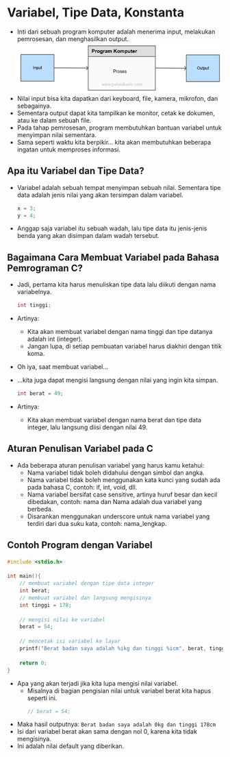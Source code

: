 # Variabel, Tipe Data, Konstanta
- Inti dari sebuah program komputer adalah menerima input, melakukan pemrosesan, dan menghasilkan output.
  ![alt text](docs/images/image-3.png)
- Nilai input bisa kita dapatkan dari keyboard, file, kamera, mikrofon, dan sebagainya.
- Sementara output dapat kita tampilkan ke monitor, cetak ke dokumen, atau ke dalam sebuah file.
- Pada tahap pemrosesan, program membutuhkan bantuan variabel untuk menyimpan nilai sementara.
- Sama seperti waktu kita berpikir… kita akan membutuhkan beberapa ingatan untuk memproses informasi.

## Apa itu Variabel dan Tipe Data?
- Variabel adalah sebuah tempat menyimpan sebuah nilai. Sementara tipe data adalah jenis nilai yang akan tersimpan dalam variabel.
  ```c
  x = 3;
  y = 4;
  ```

- Anggap saja variabel itu sebuah wadah, lalu tipe data itu jenis-jenis benda yang akan disimpan dalam wadah tersebut.

## Bagaimana Cara Membuat Variabel pada Bahasa Pemrograman C?
- Jadi, pertama kita harus menuliskan tipe data lalu diikuti dengan nama variabelnya.
  ```c
  int tinggi;
  ```

- Artinya:
  - Kita akan membuat variabel dengan nama tinggi dan tipe datanya adalah int (integer).
  - Jangan lupa, di setiap pembuatan variabel harus diakhiri dengan titik koma.
- Oh iya, saat membuat variabel…
- …kita juga dapat mengisi langsung dengan nilai yang ingin kita simpan.
  ```c
  int berat = 49;
  ```
- Artinya:
  - Kita akan membuat variabel dengan nama berat dan tipe data integer, lalu langsung diisi dengan nilai 49.

## Aturan Penulisan Variabel pada C
- Ada beberapa aturan penulisan variabel yang harus kamu ketahui:
  - Nama variabel tidak boleh didahului dengan simbol dan angka.
  - Nama variabel tidak boleh menggunakan kata kunci yang sudah ada pada bahasa C, contoh: if, int, void, dll.
  - Nama variabel bersifat case sensitive, artinya huruf besar dan kecil dibedakan, contoh: nama dan Nama adalah dua variabel yang berbeda.
  - Disarankan menggunakan underscore untuk nama variabel yang terdiri dari dua suku kata, contoh: nama_lengkap.

## Contoh Program dengan Variabel
```c
#include <stdio.h>

int main(){
    // membuat variabel dengan tipe data integer
    int berat;
    // membuat variabel dan langsung mengisinya
    int tinggi = 178;

    // mengisi nilai ke variabel
    berat = 54;

    // mencetak isi variabel ke layar
    printf("Berat badan saya adalah %ikg dan tinggi %icm", berat, tinggi);

    return 0;
}
```

- Apa yang akan terjadi jika kita lupa mengisi nilai variabel.
  - Misalnya di bagian pengisian nilai untuk variabel berat kita hapus seperti ini.
    ```c
    // berat = 54;
    ```
- Maka hasil outputnya:
  ```Berat badan saya adalah 0kg dan tinggi 178cm```
- Isi dari variabel berat akan sama dengan nol 0, karena kita tidak mengisinya.
- Ini adalah nilai default yang diberikan.